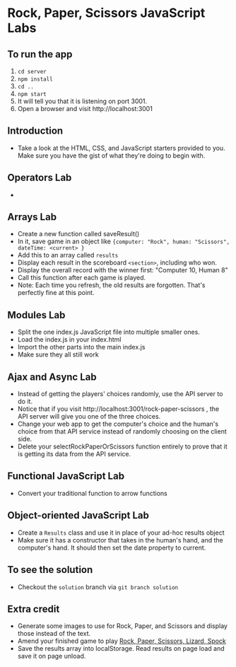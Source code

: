 # Rock, Paper, Scissors JavaScript Labs

## To run the app
1. `cd server`
2. `npm install`
3. `cd ..`
4. `npm start`
5. It will tell you that it is listening on port 3001.
6. Open a browser and visit http://localhost:3001

## Introduction
- Take a look at the HTML, CSS, and JavaScript starters provided to you. Make sure you have the gist of what they're doing to begin with.

## Operators Lab
- 

## Arrays Lab
- Create a new function called saveResult()
- In it, save game in an object like `{computer: "Rock", human: "Scissors", dateTime: <current> }`
- Add this to an array called `results`
- Display each result in the scoreboard `<section>`, including who won.
- Display the overall record with the winner first: "Computer 10, Human 8"
- Call this function after each game is played.
- Note: Each time you refresh, the old results are forgotten. That's perfectly fine at this point.

## Modules Lab
- Split the one index.js JavaScript file into multiple smaller ones.
- Load the index.js in your index.html
- Import the other parts into the main index.js
- Make sure they all still work

## Ajax and Async Lab
- Instead of getting the players' choices randomly, use the API server to do it.
- Notice that if you visit http://localhost:3001/rock-paper-scissors , the API server will give you one of the three choices.
- Change your web app to get the computer's choice and the human's choice from that API service instead of randomly choosing on the client side.
- Delete your selectRockPaperOrScissors function entirely to prove that it is getting its data from the API service.

## Functional JavaScript Lab
- Convert your traditional function to arrow functions

## Object-oriented JavaScript Lab
- Create a `Results` class and use it in place of your ad-hoc results object
- Make sure it has a constructor that takes in the human's hand, and the computer's hand. It should then set the date property to current.

## To see the solution
- Checkout the `solution` branch via `git branch solution`

## Extra credit
- Generate some images to use for Rock, Paper, and Scissors and display those instead of the text.
- Amend your finished game to play [Rock, Paper, Scissors, Lizard, Spock](https://bigbangtheory.fandom.com/wiki/Rock,_Paper,_Scissors,_Lizard,_Spock)
- Save the results array into localStorage. Read results on page load and save it on page unload.

